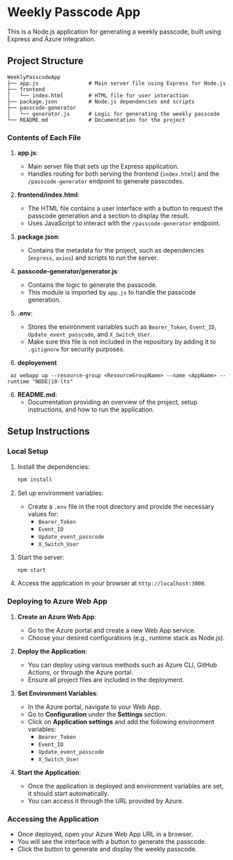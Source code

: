 
# Weekly Passcode App

This is a Node.js application for generating a weekly passcode, built using Express and Azure integration.

## Project Structure

```
WeeklyPasscodeApp
├── app.js                # Main server file using Express for Node.js
├── frontend
│   └── index.html        # HTML file for user interaction
├── package.json          # Node.js dependencies and scripts
├── passcode-generator
│   └── generator.js      # Logic for generating the weekly passcode
└── README.md             # Documentation for the project
```

### Contents of Each File

1. **app.js**:
   - Main server file that sets up the Express application.
   - Handles routing for both serving the frontend (`index.html`) and the `/passcode-generator` endpoint to generate passcodes.

2. **frontend/index.html**:
   - The HTML file contains a user interface with a button to request the passcode generation and a section to display the result.
   - Uses JavaScript to interact with the `/passcode-generator` endpoint.

3. **package.json**:
   - Contains the metadata for the project, such as dependencies (`express`, `axios`) and scripts to run the server.

4. **passcode-generator/generator.js**:
   - Contains the logic to generate the passcode.
   - This module is imported by `app.js` to handle the passcode generation.

5. **.env**:
   - Stores the environment variables such as `Bearer_Token`, `Event_ID`, `Update_event_passcode`, and `X_Switch_User`.
   - Make sure this file is not included in the repository by adding it to `.gitignore` for security purposes.
  
6. **deployement**
```
 az webapp up --resource-group <ResourceGroupName> --name <AppName> --runtime "NODE|18-lts"
```

6. **README.md**:
   - Documentation providing an overview of the project, setup instructions, and how to run the application.

## Setup Instructions

### Local Setup

1. Install the dependencies:

   ```bash
   npm install
   ```

2. Set up environment variables:

   - Create a `.env` file in the root directory and provide the necessary values for:
     - `Bearer_Token`
     - `Event_ID`
     - `Update_event_passcode`
     - `X_Switch_User`

3. Start the server:

   ```bash
   npm start
   ```

4. Access the application in your browser at `http://localhost:3000`.

### Deploying to Azure Web App

1. **Create an Azure Web App**:
   - Go to the Azure portal and create a new Web App service.
   - Choose your desired configurations (e.g., runtime stack as Node.js).

2. **Deploy the Application**:
   - You can deploy using various methods such as Azure CLI, GitHub Actions, or through the Azure portal.
   - Ensure all project files are included in the deployment.

3. **Set Environment Variables**:
   - In the Azure portal, navigate to your Web App.
   - Go to **Configuration** under the **Settings** section.
   - Click on **Application settings** and add the following environment variables:
     - `Bearer_Token`
     - `Event_ID`
     - `Update_event_passcode`
     - `X_Switch_User`

4. **Start the Application**:
   - Once the application is deployed and environment variables are set, it should start automatically.
   - You can access it through the URL provided by Azure.

### Accessing the Application

- Once deployed, open your Azure Web App URL in a browser.
- You will see the interface with a button to generate the passcode.
- Click the button to generate and display the weekly passcode.
